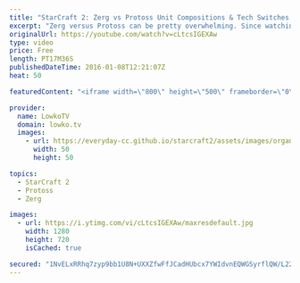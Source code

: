 ```yaml
---
title: "StarCraft 2: Zerg vs Protoss Unit Compositions & Tech Switches!"
excerpt: "Zerg versus Protoss can be pretty overwhelming. Since watching any of the professional gamers play, gives off the indication that all units are viable. And that is true, for the most part. However not all units are the correct choice in all situations.  In this video of StarCraft 2: Legacy of the Void"
originalUrl: https://youtube.com/watch?v=cLtcsIGEXAw
type: video
price: Free
length: PT17M36S
publishedDateTime: 2016-01-08T12:21:07Z
heat: 50

featuredContent: "<iframe width=\"800\" height=\"500\" frameborder=\"0\" src=\"https://www.youtube.com/embed/cLtcsIGEXAw\" allow=\"accelerometer; autoplay; encrypted-media; gyroscope; picture-in-picture\" allowfullscreen></iframe>"

provider:
  name: LowkoTV
  domain: lowko.tv
  images:
    - url: https://everyday-cc.github.io/starcraft2/assets/images/organizations/lowko.tv-50x50.jpg
      width: 50
      height: 50

topics:
  - StarCraft 2
  - Protoss
  - Zerg

images:
  - url: https://i.ytimg.com/vi/cLtcsIGEXAw/maxresdefault.jpg
    width: 1280
    height: 720
    isCached: true

secured: "1NvELxRRhq7zyp9bb1U8N+UXXZfwFfJCadHUbcx7YWIdvnEQWGSyrflQW/L22DGXcjJQBj5hEO3WRoO/JCX9/NiiLhr5T+OG17hU+oc724Tv+/s0K6TPK5FWtu1VdvJ2t9cJRAi3I7otjTB9thbhjox+lMGDLhGotJdmr/LT2yjgV/xQ/8gIeW0lAW+Jz/F78dFoSboi3tKPf4ZIMvYSWcnC1hy3XesGqSdhVqWuTK2GVonEwB5EgIg3Qj2WtZrfRElVD1gMA+yOx1n1YgyyGEGdzLBtJW8GpGyL8fSRwzzNpIsQO02KQKSkRMsRpwxgu7HwkdrDuqZJZ2Yu8iO1N+ECSrfiDGZ0nOrJO/12IiMJoQK5QTYFkvGLW5g3EPD6tjopIHTq0/ni//k8FAVZe9IemsC0valx7DBElvwuqYk=;DQ0Gke6tCZNaMj2G1p17Qg=="
---
```


